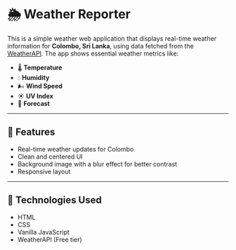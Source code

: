 # 🌦️ Weather Reporter

This is a simple weather web application that displays real-time weather information for **Colombo, Sri Lanka**, using data fetched from the [WeatherAPI](https://www.weatherapi.com/). The app shows essential weather metrics like:

- 🌡️ **Temperature**
- 💧 **Humidity**
- 🌬️ **Wind Speed**
- ☀️ **UV Index**
- 📅 **Forecast**

---

## 🔧 Features

- Real-time weather updates for Colombo  
- Clean and centered UI  
- Background image with a blur effect for better contrast  
- Responsive layout

---

## 🚀 Technologies Used

- HTML  
- CSS  
- Vanilla JavaScript  
- WeatherAPI (Free tier)  

